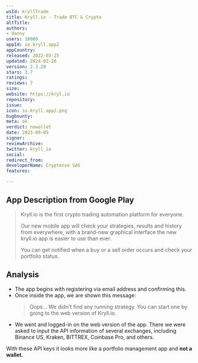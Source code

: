 ```yaml
---
wsId: kryllTrade
title: Kryll.io - Trade BTC & Crypto
altTitle: 
authors:
- danny
users: 10000
appId: io.kryll.app2
appCountry: 
released: 2022-03-25
updated: 2024-02-26
version: 2.3.20
stars: 3.7
ratings: 
reviews: 7
size: 
website: https://kryl.io
repository: 
issue: 
icon: io.kryll.app2.png
bugbounty: 
meta: ok
verdict: nowallet
date: 2023-09-05
signer: 
reviewArchive: 
twitter: kryll_io
social: 
redirect_from: 
developerName: Cryptense SAS
features: 

---
```


## App Description from Google Play

> Kryll.io is the first crypto trading automation platform for everyone.
>
> Our new mobile app will check your strategies, results and history from everywhere, with a brand-new graphical interface the new kryll.io app is easier to use than ever.
>
> You can get notified when a buy or a sell order occurs and check your portfolio status.

## Analysis 

- The app begins with registering via email address and confirming this. 
- Once inside the app, we are shown this message:
  > Oops... We didn't find any running strategy. You can start one by going to the web version of Kryll.io. 
- We went and logged-in on the web version of the app. There we were asked to input the API information of several exchanges, including Binance US, Kraken, BITTREX, Coinbase Pro, and others.

With these API keys it looks more like a portfolio management app and **not a wallet.** 
